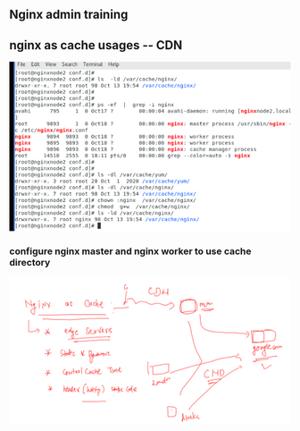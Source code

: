 ## Nginx admin training 

## nginx as cache usages -- CDN 

<img src="cdn1.png">

### configure nginx master and nginx worker to use cache directory 

<img src="cdn2.png">


